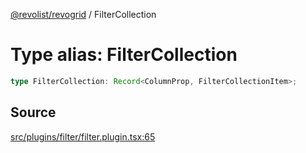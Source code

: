 [@revolist/revogrid](README.md) / FilterCollection

# Type alias: FilterCollection

```ts
type FilterCollection: Record<ColumnProp, FilterCollectionItem>;
```

## Source

[src/plugins/filter/filter.plugin.tsx:65](https://github.com/revolist/revogrid/blob/ace6403c43f42f0eb026a7e73c0ae179d3a4c66f/src/plugins/filter/filter.plugin.tsx#L65)
